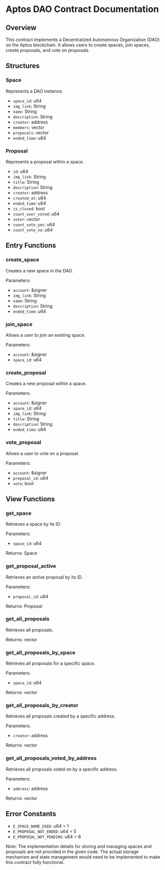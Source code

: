 # Aptos DAO Contract Documentation

## Overview
This contract implements a Decentralized Autonomous Organization (DAO) on the Aptos blockchain. It allows users to create spaces, join spaces, create proposals, and vote on proposals.

## Structures

### Space
Represents a DAO instance.

- `space_id`: u64
- `img_link`: String
- `name`: String
- `description`: String
- `creator`: address
- `members`: vector<address>
- `proposals`: vector<u64>
- `ended_time`: u64

### Proposal
Represents a proposal within a space.

- `id`: u64
- `img_link`: String
- `title`: String
- `description`: String
- `creator`: address
- `created_at`: u64
- `ended_time`: u64
- `is_closed`: bool
- `count_user_voted`: u64
- `voter`: vector<address>
- `count_vote_yes`: u64
- `count_vote_no`: u64

## Entry Functions

### create_space
Creates a new space in the DAO.

Parameters:
- `account`: &signer
- `img_link`: String
- `name`: String
- `description`: String
- `ended_time`: u64

### join_space
Allows a user to join an existing space.

Parameters:
- `account`: &signer
- `space_id`: u64

### create_proposal
Creates a new proposal within a space.

Parameters:
- `account`: &signer
- `space_id`: u64
- `img_link`: String
- `title`: String
- `description`: String
- `ended_time`: u64

### vote_proposal
Allows a user to vote on a proposal.

Parameters:
- `account`: &signer
- `proposal_id`: u64
- `vote`: bool

## View Functions

### get_space
Retrieves a space by its ID.

Parameters:
- `space_id`: u64

Returns: Space

### get_proposal_active
Retrieves an active proposal by its ID.

Parameters:
- `proposal_id`: u64

Returns: Proposal

### get_all_proposals
Retrieves all proposals.

Returns: vector<Proposal>

### get_all_proposals_by_space
Retrieves all proposals for a specific space.

Parameters:
- `space_id`: u64

Returns: vector<Proposal>

### get_all_proposals_by_creator
Retrieves all proposals created by a specific address.

Parameters:
- `creator`: address

Returns: vector<Proposal>

### get_all_proposals_voted_by_address
Retrieves all proposals voted on by a specific address.

Parameters:
- `address`: address

Returns: vector<Proposal>

## Error Constants
- `E_SPACE_NAME_USED`: u64 = 1
- `E_PROPOSAL_NOT_ENDED`: u64 = 5
- `E_PROPOSAL_NOT_PENDING`: u64 = 6

Note: The implementation details for storing and managing spaces and proposals are not provided in the given code. The actual storage mechanism and state management would need to be implemented to make this contract fully functional.